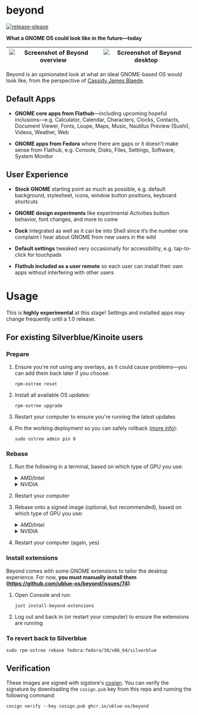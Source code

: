 # beyond

[![release-please](https://github.com/ublue-os/beyond/actions/workflows/release-please.yml/badge.svg)](https://github.com/ublue-os/beyond/actions/workflows/release-please.yml)

**What a GNOME OS could look like in the future—today**

![Screenshot of Beyond overview](https://github.com/ublue-os/beyond/assets/611168/93a07df1-ac0a-4dff-b66b-9bebf58716ab) | ![Screenshot of Beyond desktop](https://github.com/ublue-os/beyond/assets/611168/f6ffac8a-6100-4ccc-8795-5b3b770ae6bd)
---|---


Beyond is an opinionated look at what an ideal GNOME-based OS would look like, from the perspective of [Cassidy James Blaede](https://cassidyjames.com).

## Default Apps

- **GNOME core apps from Flathub**—including upcoming hopeful inclusions—e.g. Calculator, Calendar, Characters, Clocks, Contacts, Document Viewer, Fonts, Loupe, Maps, Music, Nautilus Preview (Sushi), Videos, Weather, Web

- **GNOME apps from Fedora** where there are gaps or it doesn't make sense from Flathub, e.g. Console, Disks, Files, Settings, Software, System Monitor

## User Experience

- **Stock GNOME** starting point as much as possible, e.g. default background, stylesheet, icons, window button positions, keyboard shortcuts

- **GNOME design experiments** like experimental Activities button behavior, font changes, and more to come

- **Dock** integrated as well as it can be into Shell since it’s the number one complaint I hear about GNOME from new users in the wild

- **Default settings** tweaked very occasionally for accessibility, e.g. tap-to-click for touchpads

- **Flathub included as a user remote** so each user can install their own apps without interfering with other users

# Usage

This is **highly experimental** at this stage! Settings and installed apps may change frequently until a 1.0 release.

## For existing Silverblue/Kinoite users

### Prepare

1. Ensure you're not using any overlays, as it could cause problems—you can add them back later if you choose:

   ```shell
   rpm-ostree reset
   ```

2. Install all available OS updates:

   ```shell
   rpm-ostree upgrade
   ```

3. Restart your computer to ensure you're running the latest updates

4. Pin the working deployment so you can safely rollback ([more info](https://docs.fedoraproject.org/en-US/fedora-silverblue/faq/#_about_using_silverblue)):

   ```shell
   sudo ostree admin pin 0
   ```

### Rebase

1. Run the following in a terminal, based on which type of GPU you use:

   <details>
     <summary>AMD/Intel</summary>
     <pre><code>sudo rpm-ostree rebase ostree-unverified-registry:docker://ghcr.io/ublue-os/beyond:38</code></pre>
   </details>

   <details>
     <summary>NVIDIA</summary>
     <pre><code>sudo rpm-ostree rebase ostree-unverified-registry:docker://ghcr.io/ublue-os/beyond-nvidia:38</code></pre>
   </details>
        
2. Restart your computer

3. Rebase onto a signed image (optional, but recommended), based on which type of GPU you use:

   <details>
     <summary>AMD/Intel</summary>
     <pre><code>sudo rpm-ostree rebase ostree-image-signed:docker://ghcr.io/ublue-os/beyond:38</code></pre>
   </details>

   <details>
     <summary>NVIDIA</summary>
     <pre><code>sudo rpm-ostree rebase ostree-image-signed:docker://ghcr.io/ublue-os/beyond-nvidia:38</code></pre>
   </details>
        
4. Restart your computer (again, yes)

### Install extensions

Beyond comes with some GNOME extensions to tailor the desktop experience. For now, **you must manually install them (https://github.com/ublue-os/beyond/issues/74)**.

1. Open Console and run:

   ```shell
   just install-beyond-extensions
   ```

2. Log out and back in (or restart your computer) to ensure the extensions are running

### To revert back to Silverblue

```shell
sudo rpm-ostree rebase fedora:fedora/38/x86_64/silverblue
```

## Verification

These images are signed with sigstore's [cosign](https://docs.sigstore.dev/cosign/overview/). You can verify the signature by downloading the `cosign.pub` key from this repo and running the following command:

```shell
cosign verify --key cosign.pub ghcr.io/ublue-os/beyond
```
